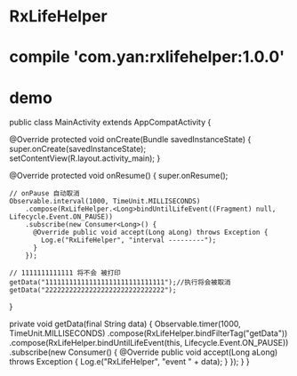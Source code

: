 # RxLifeHelper

# compile 'com.yan:rxlifehelper:1.0.0'

# demo

public class MainActivity extends AppCompatActivity {

  @Override
  protected void onCreate(Bundle savedInstanceState) {
    super.onCreate(savedInstanceState);
    setContentView(R.layout.activity_main);
  }

  @Override protected void onResume() {
    super.onResume();

    // onPause 自动取消
    Observable.interval(1000, TimeUnit.MILLISECONDS)
        .compose(RxLifeHelper.<Long>bindUntilLifeEvent((Fragment) null, Lifecycle.Event.ON_PAUSE))
        .subscribe(new Consumer<Long>() {
          @Override public void accept(Long aLong) throws Exception {
            Log.e("RxLifeHelper", "interval ---------");
          }
        });

    // 1111111111111 将不会 被打印
    getData("111111111111111111111111111111");//执行将会被取消
    getData("222222222222222222222222222222");
  }

  private void getData(final String data) {
    Observable.timer(1000, TimeUnit.MILLISECONDS)
        .compose(RxLifeHelper.<Long>bindFilterTag("getData"))
        .compose(RxLifeHelper.<Long>bindUntilLifeEvent(this, Lifecycle.Event.ON_PAUSE))
        .subscribe(new Consumer<Long>() {
          @Override public void accept(Long aLong) throws Exception {
            Log.e("RxLifeHelper", "event " + data);
          }
        });
  }
}
